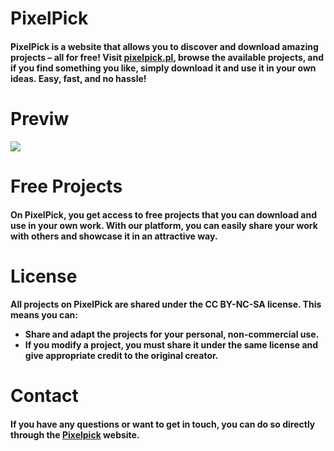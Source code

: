<h1>
  PixelPick
</h1>

<h4>
  PixelPick is a website that allows you to discover and download amazing projects – all for free! 
  Visit <a href="https://pixelpick.pl/pages.html">pixelpick.pl</a>, browse the available          
  projects, and if you find something you like, simply download it and use     
  it in your own ideas. Easy, fast, and no hassle!
</h4>

<h1>Previw</h1>
<img src="![pages](https://github.com/user-attachments/assets/1514e2bc-97c8-407e-ac6c-50b49ba98ee6)">



<h1>Free Projects</h1>
<h4>
  On PixelPick, you get access to free projects that you can download and use in your own work.      With our platform, you can easily share your work with others and showcase it in an attractive     way.
</h4>

<h1>License</h1>
<h4>
  All projects on PixelPick are shared under the CC BY-NC-SA license. This means you can:
  <ul>
    <li>Share and adapt the projects for your personal, non-commercial use.</li>
    <li>If you modify a project, you must share it under the same license and give appropriate          credit to the original creator.
    </li>
  </ul>
</h4>

<h1>Contact</h1>
<h4>
  If you have any questions or want to get in touch, you can do so directly through the           <a href="https://pixelpick.pl/">Pixelpick</a> website.
</h4>
